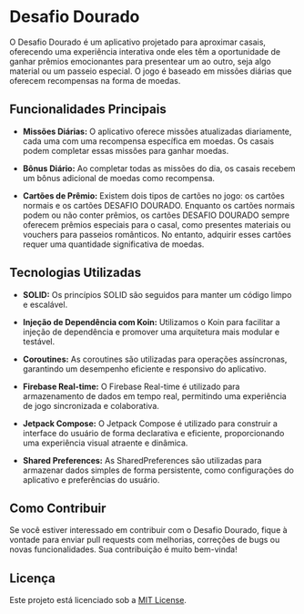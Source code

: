 # Desafio Dourado

O Desafio Dourado é um aplicativo projetado para aproximar casais, oferecendo uma experiência interativa onde eles têm a oportunidade de ganhar prêmios emocionantes para presentear um ao outro, seja algo material ou um passeio especial. O jogo é baseado em missões diárias que oferecem recompensas na forma de moedas.

## Funcionalidades Principais

- **Missões Diárias:** O aplicativo oferece missões atualizadas diariamente, cada uma com uma recompensa específica em moedas. Os casais podem completar essas missões para ganhar moedas.

- **Bônus Diário:** Ao completar todas as missões do dia, os casais recebem um bônus adicional de moedas como recompensa.

- **Cartões de Prêmio:** Existem dois tipos de cartões no jogo: os cartões normais e os cartões DESAFIO DOURADO. Enquanto os cartões normais podem ou não conter prêmios, os cartões DESAFIO DOURADO sempre oferecem prêmios especiais para o casal, como presentes materiais ou vouchers para passeios românticos. No entanto, adquirir esses cartões requer uma quantidade significativa de moedas.

## Tecnologias Utilizadas

- **SOLID:** Os princípios SOLID são seguidos para manter um código limpo e escalável.

- **Injeção de Dependência com Koin:** Utilizamos o Koin para facilitar a injeção de dependência e promover uma arquitetura mais modular e testável.

- **Coroutines:** As coroutines são utilizadas para operações assíncronas, garantindo um desempenho eficiente e responsivo do aplicativo.

- **Firebase Real-time:** O Firebase Real-time é utilizado para armazenamento de dados em tempo real, permitindo uma experiência de jogo sincronizada e colaborativa.

- **Jetpack Compose:** O Jetpack Compose é utilizado para construir a interface do usuário de forma declarativa e eficiente, proporcionando uma experiência visual atraente e dinâmica.

- **Shared Preferences:** As SharedPreferences são utilizadas para armazenar dados simples de forma persistente, como configurações do aplicativo e preferências do usuário.

## Como Contribuir

Se você estiver interessado em contribuir com o Desafio Dourado, fique à vontade para enviar pull requests com melhorias, correções de bugs ou novas funcionalidades. Sua contribuição é muito bem-vinda!

## Licença

Este projeto está licenciado sob a [MIT License](LICENSE).
